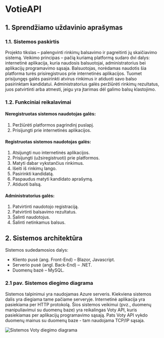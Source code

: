 # VotieAPI

## 1. Sprendžiamo uždavinio aprašymas

### 1.1. Sistemos paskirtis

Projekto tikslas – palengvinti rinkimų balsavimo ir pagreitinti jų skaičiavimo sistemą. Veikimo principas – pačią kuriamą platformą sudaro dvi dalys: internetinė aplikacija, kuria naudosis balsuotojai, administratorius bei aplikacijų programavimo sąsaja. Balsuotojas, norėdamas naudotis šia platforma turės prisiregistruos prie internetinės aplikacijos. Tuomet prisijungęs galės pasirinkti atvirus rinkimus ir atiduoti savo balso pasirinktam kandidatui. Administratorius galės peržiūrėti rinkimų rezultatus, juos patvirtinti arba atmesti, jeigu yra įtarimas dėl galimo balsų klastojimo.

### 1.2. Funkciniai reikalavimai

#### Neregistruotas sistemos naudotojas galės:

1. Peržiūrėti platformos pagrindinį puslapį.
2. Prisijungti prie internetinės aplikacijos.

#### Registruotas sistemos naudotojas galės:

1. Atsijungti nuo internetinės aplikacijos.
2. Prisijungti (užsiregistruoti) prie platformos.
3. Matyti dabar vykstančius rinkimus.
4. Išeiti iš rinkimų lango.
5. Pasirinkti kandidatą.
6. Paspaudus matyti kandidato aprašymą.
7. Atiduoti balsą.

#### Administratorius galės:

1. Patvirtinti naudotojo registraciją.
2. Patvirtinti balsavimo rezultatus.
3. Šalinti naudotojus.
4. Šalinti netinkamus balsus.

## 2. Sistemos architektūra

Sistemos sudedamosios dalys:
- Kliento pusė (ang. Front-End) – Blazor, Javascript.
- Serverio pusė (angl. Back-End) – .NET.
- Duomenų bazė – MySQL.

### 2.1 pav. Sistemos diegimo diagrama

Sistemos talpinimui yra naudojamas Azure serveris. Kiekviena sistemos dalis yra diegiama tame pačiame serveryje. Internetinė aplikacija yra pasiekiama per HTTP protokolą. Šios sistemos veikimui (pvz., duomenų manipuliavimui su duomenų baze) yra reikalingas Voty API, kuris pasiekiamas per aplikacijų programavimo sąsają. Pats Voty API vykdo duomenų mainus su duomenų baze - tam naudojama TCP/IP sąsaja.

![Sistemos Voty diegimo diagrama]([link-to-image](https://imgur.com/a/uvd6BGJ)https://imgur.com/a/uvd6BGJ)

